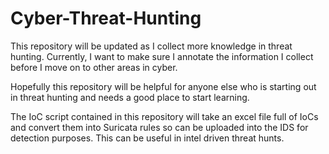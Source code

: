 # Cyber-Threat-Hunting
This repository will be updated as I collect more knowledge in threat hunting. Currently, I want to make sure I annotate the information I collect before I move on to other areas in cyber.

Hopefully this repository will be helpful for anyone else who is starting out in threat hunting and needs a good place to start learning.

The IoC script contained in this repository will take an excel file full of IoCs and convert them into Suricata rules so can be uploaded into the IDS for detection purposes. This can be useful in intel driven threat hunts.
